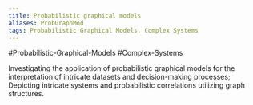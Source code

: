 ```yaml
---
title: Probabilistic graphical models
aliases: ProbGraphMod
tags: Probabilistic Graphical Models, Complex Systems
---
```


#Probabilistic-Graphical-Models #Complex-Systems

Investigating the application of probabilistic graphical models for the interpretation of intricate datasets and decision-making processes; Depicting intricate systems and probabilistic correlations utilizing graph structures.